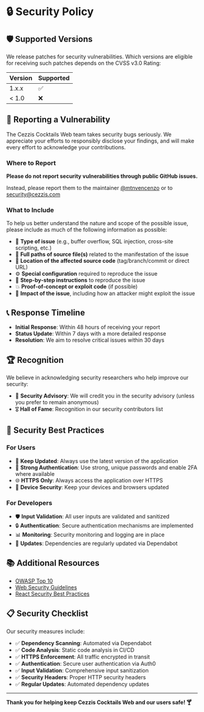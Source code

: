 # 🔒 Security Policy

## 🛡️ Supported Versions

We release patches for security vulnerabilities. Which versions are eligible for receiving such patches depends on the CVSS v3.0 Rating:

| Version | Supported          |
| ------- | ------------------ |
| 1.x.x   | :white_check_mark: |
| < 1.0   | :x:                |

## 🚨 Reporting a Vulnerability

The Cezzis Cocktails Web team takes security bugs seriously. We appreciate your efforts to responsibly disclose your findings, and will make every effort to acknowledge your contributions.

### Where to Report

**Please do not report security vulnerabilities through public GitHub issues.**

Instead, please report them to the maintainer [@mtnvencenzo](https://github.com/mtnvencenzo) or to security@cezzis.com

### What to Include

To help us better understand the nature and scope of the possible issue, please include as much of the following information as possible:

- 🎯 **Type of issue** (e.g., buffer overflow, SQL injection, cross-site scripting, etc.)
- 📁 **Full paths of source file(s)** related to the manifestation of the issue
- 📍 **Location of the affected source code** (tag/branch/commit or direct URL)
- ⚙️ **Special configuration** required to reproduce the issue
- 🔄 **Step-by-step instructions** to reproduce the issue
- 💥 **Proof-of-concept or exploit code** (if possible)
- 🎯 **Impact of the issue**, including how an attacker might exploit the issue

## 📞 Response Timeline

- **Initial Response**: Within 48 hours of receiving your report
- **Status Update**: Within 7 days with a more detailed response
- **Resolution**: We aim to resolve critical issues within 30 days

## 🏆 Recognition

We believe in acknowledging security researchers who help improve our security:

- 📝 **Security Advisory**: We will credit you in the security advisory (unless you prefer to remain anonymous)
- 🎖️ **Hall of Fame**: Recognition in our security contributors list

## 🔐 Security Best Practices

### For Users

- 🔄 **Keep Updated**: Always use the latest version of the application
- 🔑 **Strong Authentication**: Use strong, unique passwords and enable 2FA where available
- 🌐 **HTTPS Only**: Always access the application over HTTPS
- 📱 **Device Security**: Keep your devices and browsers updated

### For Developers

- 🛡️ **Input Validation**: All user inputs are validated and sanitized
- 🔒 **Authentication**: Secure authentication mechanisms are implemented
- 📊 **Monitoring**: Security monitoring and logging are in place
- 🔄 **Updates**: Dependencies are regularly updated via Dependabot

## 📚 Additional Resources

- [OWASP Top 10](https://owasp.org/www-project-top-ten/)
- [Web Security Guidelines](https://developer.mozilla.org/en-US/docs/Web/Security)
- [React Security Best Practices](https://snyk.io/blog/10-react-security-best-practices/)

## 📋 Security Checklist

Our security measures include:

- ✅ **Dependency Scanning**: Automated via Dependabot
- ✅ **Code Analysis**: Static code analysis in CI/CD
- ✅ **HTTPS Enforcement**: All traffic encrypted in transit
- ✅ **Authentication**: Secure user authentication via Auth0
- ✅ **Input Validation**: Comprehensive input sanitization
- ✅ **Security Headers**: Proper HTTP security headers
- ✅ **Regular Updates**: Automated dependency updates

---

**Thank you for helping keep Cezzis Cocktails Web and our users safe! 🍸**